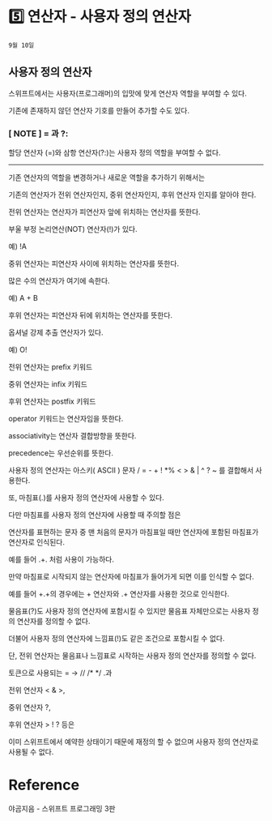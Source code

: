 # 5️⃣ 연산자 - 사용자 정의 연산자

`9월 10일`

## 사용자 정의 연산자

스위프트에서는 사용자(프로그래머)의 입맛에 맞게 연산자 역할을 부여할 수 있다.

기존에 존재하지 않던 연산자 기호를 만들어 추가할 수도 있다.

### [ NOTE ] = 과 ?:

할당 연산자 (=)와 삼항 연산자(?:)는 사용자 정의 역할을 부여할 수 없다.

---

기존 연산자의 역할을 변경하거나 새로운 역할을 추가하기 위해서는 

기존의 연산자가 전위 연산자인지, 중위 연산자인지, 후위 연산자 인지를 알아야 한다.

전위 연산자는 연산자가 피연산자 앞에 위치하는 연산자를 뜻한다.

부울 부정 논리연산(NOT) 연산자(!)가 있다.

예) !A

중위 연산자는 피연산자 사이에 위치하는 연산자를 뜻한다.

많은 수의 연산자가 여기에 속한다.

예) A + B

후위 연산자는 피연산자 뒤에 위치하는 연산자를 뜻한다.

옵셔널 강제 추출 연산자가 있다.

예) O!

전위 연산자는 prefix 키워드

중위 연산자는 infix 키워드

후위 연산자는 postfix 키워드

operator 키워드는 연산자임을 뜻한다.

associativity는 연산자 결합방향을 뜻한다.

precedence는 우선순위를 뜻한다.

사용자 정의 연산자는 아스키( ASCII ) 문자 / = - + ! *% < > & | ^ ? ~ 를 결합해서 사용한다.

또, 마침표(.)를 사용자 정의 연산자에 사용할 수 있다.

다만 마침표를 사용자 정의 연산자에 사용할 때 주의할 점은 

연산자를 표현하는 문자 중 맨 처음의 문자가 마침표일 때만 연산자에 포함된 마침표가 연산자로 인식된다.

예를 들어 .+. 처럼 사용이 가능하다.

만약 마침표로 시작되지 않는 연산자에 마침표가 들어가게 되면 이를 인식할 수 없다.

예를 들어 +.+의 경우에는 + 연산자와 .+ 연산자를 사용한 것으로 인식한다.

물음표(?)도 사용자 정의 연산자에 포함시킬 수 있지만 물음표 자체만으로는 사용자 정의 연산자를 정의할 수 없다.

더불어 사용자 정의 연산자에 느낌표(!)도 같은 조건으로 포함시킬 수 없다.

단, 전위 연산자는 물음표나 느낌표로 시작하는 사용자 정의 연산자를 정의할 수 없다.

토큰으로 사용되는 = → // /* */ .과 

전위 연산자 < & >, 

중위 연산자 ?,

 후위 연산자 > ! ? 등은

이미 스위프트에서 예약한 상태이기 때문에 재정의 할 수 없으며 사용자 정의 연산자로 사용될 수 없다.

# Reference

야곰지음 - 스위프트 프로그래밍 3판
